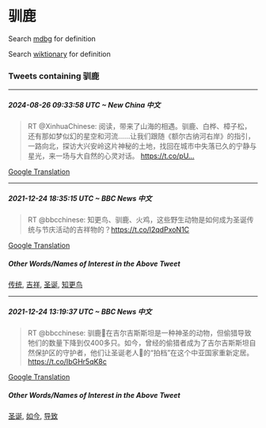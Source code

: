 # 驯鹿

Search [mdbg](https://www.mdbg.net/chinese/dictionary?page=worddict&wdrst=0&wdqb=驯鹿) for definition

Search [wiktionary](https://en.wiktionary.org/wiki/驯鹿) for definition

### Tweets containing 驯鹿

___
##### 2024-08-26 09:33:58 UTC ~ New China 中文
> RT @XinhuaChinese: 阅读，带来了山海的相遇。驯鹿、白桦、樟子松，还有那如梦似幻的星空和河流……让我们跟随《额尔古纳河右岸》的指引，一路向北，探访大兴安岭这片神秘的土地，找回在城市中失落已久的宁静与星光，来一场与大自然的心灵对话。 https://t.co/pU…

[Google Translation](https://translate.google.com/?hi=en&tab=TT&sl=zh-CN&tl=en&op=translate&text=RT+%40XinhuaChinese%3A+%E9%98%85%E8%AF%BB%EF%BC%8C%E5%B8%A6%E6%9D%A5%E4%BA%86%E5%B1%B1%E6%B5%B7%E7%9A%84%E7%9B%B8%E9%81%87%E3%80%82%E9%A9%AF%E9%B9%BF%E3%80%81%E7%99%BD%E6%A1%A6%E3%80%81%E6%A8%9F%E5%AD%90%E6%9D%BE%EF%BC%8C%E8%BF%98%E6%9C%89%E9%82%A3%E5%A6%82%E6%A2%A6%E4%BC%BC%E5%B9%BB%E7%9A%84%E6%98%9F%E7%A9%BA%E5%92%8C%E6%B2%B3%E6%B5%81%E2%80%A6%E2%80%A6%E8%AE%A9%E6%88%91%E4%BB%AC%E8%B7%9F%E9%9A%8F%E3%80%8A%E9%A2%9D%E5%B0%94%E5%8F%A4%E7%BA%B3%E6%B2%B3%E5%8F%B3%E5%B2%B8%E3%80%8B%E7%9A%84%E6%8C%87%E5%BC%95%EF%BC%8C%E4%B8%80%E8%B7%AF%E5%90%91%E5%8C%97%EF%BC%8C%E6%8E%A2%E8%AE%BF%E5%A4%A7%E5%85%B4%E5%AE%89%E5%B2%AD%E8%BF%99%E7%89%87%E7%A5%9E%E7%A7%98%E7%9A%84%E5%9C%9F%E5%9C%B0%EF%BC%8C%E6%89%BE%E5%9B%9E%E5%9C%A8%E5%9F%8E%E5%B8%82%E4%B8%AD%E5%A4%B1%E8%90%BD%E5%B7%B2%E4%B9%85%E7%9A%84%E5%AE%81%E9%9D%99%E4%B8%8E%E6%98%9F%E5%85%89%EF%BC%8C%E6%9D%A5%E4%B8%80%E5%9C%BA%E4%B8%8E%E5%A4%A7%E8%87%AA%E7%84%B6%E7%9A%84%E5%BF%83%E7%81%B5%E5%AF%B9%E8%AF%9D%E3%80%82+https%3A%2F%2Ft.co%2FpU%E2%80%A6)
___
##### 2021-12-24 18:35:15 UTC ~ BBC News 中文
> RT @bbcchinese: 知更鸟、驯鹿、火鸡，这些野生动物是如何成为圣诞传统与节庆活动的吉祥物的？https://t.co/l2qdPxoN1C

[Google Translation](https://translate.google.com/?hi=en&tab=TT&sl=zh-CN&tl=en&op=translate&text=RT+%40bbcchinese%3A+%E7%9F%A5%E6%9B%B4%E9%B8%9F%E3%80%81%E9%A9%AF%E9%B9%BF%E3%80%81%E7%81%AB%E9%B8%A1%EF%BC%8C%E8%BF%99%E4%BA%9B%E9%87%8E%E7%94%9F%E5%8A%A8%E7%89%A9%E6%98%AF%E5%A6%82%E4%BD%95%E6%88%90%E4%B8%BA%E5%9C%A3%E8%AF%9E%E4%BC%A0%E7%BB%9F%E4%B8%8E%E8%8A%82%E5%BA%86%E6%B4%BB%E5%8A%A8%E7%9A%84%E5%90%89%E7%A5%A5%E7%89%A9%E7%9A%84%EF%BC%9Fhttps%3A%2F%2Ft.co%2Fl2qdPxoN1C)
##### Other Words/Names of Interest in the Above Tweet
[传统](传统.md), [吉祥](吉祥.md), [圣诞](圣诞.md), [知更鸟](知更鸟.md)
___
##### 2021-12-24 13:19:37 UTC ~ BBC News 中文
> RT @bbcchinese: 驯鹿🦌在吉尔吉斯斯坦是一种神圣的动物，但偷猎导致牠们的数量下降到仅400多只。如今，曾经的偷猎者成为了吉尔吉斯斯坦自然保护区的守护者，他们让圣诞老人🎅的“拍档”在这个中亚国家重新定居。 https://t.co/IbGHr5qK8c

[Google Translation](https://translate.google.com/?hi=en&tab=TT&sl=zh-CN&tl=en&op=translate&text=RT+%40bbcchinese%3A+%E9%A9%AF%E9%B9%BF%F0%9F%A6%8C%E5%9C%A8%E5%90%89%E5%B0%94%E5%90%89%E6%96%AF%E6%96%AF%E5%9D%A6%E6%98%AF%E4%B8%80%E7%A7%8D%E7%A5%9E%E5%9C%A3%E7%9A%84%E5%8A%A8%E7%89%A9%EF%BC%8C%E4%BD%86%E5%81%B7%E7%8C%8E%E5%AF%BC%E8%87%B4%E7%89%A0%E4%BB%AC%E7%9A%84%E6%95%B0%E9%87%8F%E4%B8%8B%E9%99%8D%E5%88%B0%E4%BB%85400%E5%A4%9A%E5%8F%AA%E3%80%82%E5%A6%82%E4%BB%8A%EF%BC%8C%E6%9B%BE%E7%BB%8F%E7%9A%84%E5%81%B7%E7%8C%8E%E8%80%85%E6%88%90%E4%B8%BA%E4%BA%86%E5%90%89%E5%B0%94%E5%90%89%E6%96%AF%E6%96%AF%E5%9D%A6%E8%87%AA%E7%84%B6%E4%BF%9D%E6%8A%A4%E5%8C%BA%E7%9A%84%E5%AE%88%E6%8A%A4%E8%80%85%EF%BC%8C%E4%BB%96%E4%BB%AC%E8%AE%A9%E5%9C%A3%E8%AF%9E%E8%80%81%E4%BA%BA%F0%9F%8E%85%E7%9A%84%E2%80%9C%E6%8B%8D%E6%A1%A3%E2%80%9D%E5%9C%A8%E8%BF%99%E4%B8%AA%E4%B8%AD%E4%BA%9A%E5%9B%BD%E5%AE%B6%E9%87%8D%E6%96%B0%E5%AE%9A%E5%B1%85%E3%80%82+https%3A%2F%2Ft.co%2FIbGHr5qK8c)
##### Other Words/Names of Interest in the Above Tweet
[圣诞](圣诞.md), [如今](如今.md), [导致](导致.md)
